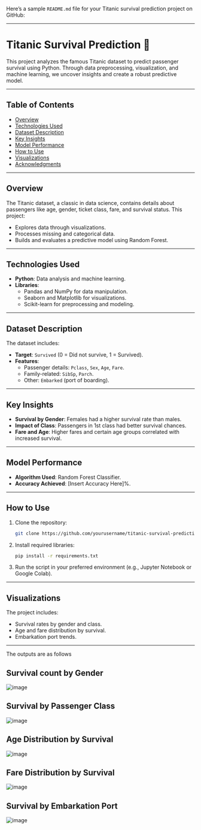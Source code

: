 Here’s a sample `README.md` file for your Titanic survival prediction project on GitHub:

---

# Titanic Survival Prediction 🚢

This project analyzes the famous Titanic dataset to predict passenger survival using Python. Through data preprocessing, visualization, and machine learning, we uncover insights and create a robust predictive model.

---

## Table of Contents
- [Overview](#overview)
- [Technologies Used](#technologies-used)
- [Dataset Description](#dataset-description)
- [Key Insights](#key-insights)
- [Model Performance](#model-performance)
- [How to Use](#how-to-use)
- [Visualizations](#visualizations)
- [Acknowledgments](#acknowledgments)

---

## Overview
The Titanic dataset, a classic in data science, contains details about passengers like age, gender, ticket class, fare, and survival status. This project:
- Explores data through visualizations.
- Processes missing and categorical data.
- Builds and evaluates a predictive model using Random Forest.

---

## Technologies Used
- **Python**: Data analysis and machine learning.
- **Libraries**: 
  - Pandas and NumPy for data manipulation.
  - Seaborn and Matplotlib for visualizations.
  - Scikit-learn for preprocessing and modeling.

---

## Dataset Description
The dataset includes:
- **Target**: `Survived` (0 = Did not survive, 1 = Survived).
- **Features**:
  - Passenger details: `Pclass`, `Sex`, `Age`, `Fare`.
  - Family-related: `SibSp`, `Parch`.
  - Other: `Embarked` (port of boarding).

---

## Key Insights
- **Survival by Gender**: Females had a higher survival rate than males.
- **Impact of Class**: Passengers in 1st class had better survival chances.
- **Fare and Age**: Higher fares and certain age groups correlated with increased survival.

---

## Model Performance
- **Algorithm Used**: Random Forest Classifier.
- **Accuracy Achieved**: [Insert Accuracy Here]%.

---

## How to Use
1. Clone the repository:
   ```bash
   git clone https://github.com/yourusername/titanic-survival-prediction.git
   ```
2. Install required libraries:
   ```bash
   pip install -r requirements.txt
   ```
3. Run the script in your preferred environment (e.g., Jupyter Notebook or Google Colab).

---

## Visualizations
The project includes:
- Survival rates by gender and class.
- Age and fare distribution by survival.
- Embarkation port trends.

---

The outputs are as follows

## Survival count by Gender
![image](https://github.com/user-attachments/assets/e7e4dcdf-d4d6-4956-929f-84663f954bae)
## Survival by Passenger Class
![image](https://github.com/user-attachments/assets/8f7f3cf0-1dfe-46d9-bdf4-4ff4eba9ab20)
## Age Distribution by Survival
![image](https://github.com/user-attachments/assets/5a79cc91-4dcd-4f2f-b055-dc814221954b)
## Fare Distribution by Survival
![image](https://github.com/user-attachments/assets/2f5a1838-ed14-485a-a134-21eec8a2c54f)
## Survival by Embarkation Port
![image](https://github.com/user-attachments/assets/821953d0-376b-4a92-b2da-182ad3a608f3)





